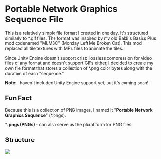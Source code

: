 
# Portable Network Graphics Sequence File

This is a relatively simple file format I created in one day. It's structured similarly to *.gif files. The format was inspired by my old Baldi's Basics Plus mod codenamed "MLMBC" (Monday Left Me Broken Cat). This mod replaced all tile textures with MP4 files to animate the tiles.

Since Unity Engine doesn't support crisp, lossless compression for video files of any format and doesn't support GIFs either, I decided to create my own file format that stores a collection of *.png color bytes along with the duration of each "sequence."

**Note:** I haven't included Unity Engine support yet, but it's coming soon!

## Fun Fact
Because this is a collection of PNG images, I named it "**Portable Network Graphics Sequence**" (*.pngs).

***.pngs (PNGs)** - can also serve as the plural form for PNG files!

## Structure
![](https://file.garden/Z-1IetWhPAglb4Fv/pngsgithub.svg)
